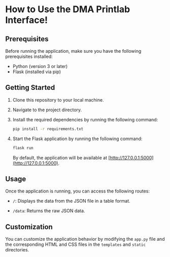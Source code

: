 # How to Use the DMA Printlab Interface!

## Prerequisites

Before running the application, make sure you have the following prerequisites installed:

- Python (version 3 or later)
- Flask (installed via pip)

## Getting Started

1. Clone this repository to your local machine.

2. Navigate to the project directory.

3. Install the required dependencies by running the following command:

   ```bash
   pip install -r requirements.txt
   ```

4. Start the Flask application by running the following command:

   ```bash
   flask run
   ```

   By default, the application will be available at [http://127.0.0.1:5000](http://127.0.0.1:5000).

## Usage

Once the application is running, you can access the following routes:

- `/`: Displays the data from the JSON file in a table format.

- `/data`: Returns the raw JSON data.

## Customization

You can customize the application behavior by modifying the `app.py` file and the corresponding HTML and CSS files in the `templates` and `static` directories.
